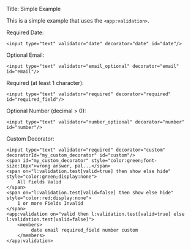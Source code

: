 Title: Simple Example

This is a simple example that uses the `<app:validation>`.
	
Required Date:

	<input type="text" validator="date" decorator="date" id="date"/>

Optional Email:

	<input type="text" validator="email_optional" decorator="email" id="email"/>

Required  (at least 1 character):

	<input type="text" validator="required" decorator="required" id="required_field"/>

Optional Number  (decimal > 0):

	<input type="text" validator="number_optional" decorator="number" id="number"/>

Custom Decorator:

	<input type="text" validator="required" decorator="custom" decoratorId="my_custom_decorator" id="custom"/>
	<span id="my_custom_decorator" style="color:green;font-size:16px">wrong answer, pal...</span>
	<span on="l:validation.test[valid=true] then show else hide" style="color:green;display:none">
		All Fields Valid
	</span>
	<span on="l:validation.test[valid=false] then show else hide" style="color:red;display:none">
		1 or more Fields Invalid
	</span>
	<app:validation on="valid then l:validation.test[valid=true] else l:validation.test[valid=false]">
		<members>
			 date email required_field number custom
		</members>
	</app:validation>
